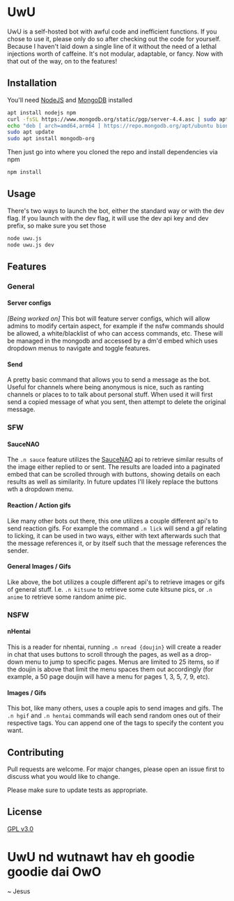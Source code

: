 # UwU

UwU is a self-hosted bot with awful code and inefficient functions. If you chose to use it, please only do so after checking out the code for yourself. Because I haven't laid down a single line of it without the need of a lethal injections worth of caffeine. It's not modular, adaptable, or fancy. Now with that out of the way, on to the features!

## Installation

You'll need [NodeJS](https://nodejs.org) and [MongoDB](https://www.mongodb.com/) installed

```bash
apt install nodejs npm
curl -fsSL https://www.mongodb.org/static/pgp/server-4.4.asc | sudo apt-key add -
echo "deb [ arch=amd64,arm64 ] https://repo.mongodb.org/apt/ubuntu bionic/mongodb-org/4.4 multiverse" | sudo tee /etc/apt/sources.list.d/mongodb-org-4.4.list
sudo apt update
sudo apt install mongodb-org
```

Then just go into where you cloned the repo and install dependencies via npm

```bash
npm install
```

## Usage

There's two ways to launch the bot, either the standard way or with the dev flag. If you launch with the dev flag, it will use the dev api key and dev prefix, so make sure you set those

```python
node uwu.js
node uwu.js dev
```

## Features

### General

#### Server configs

*[Being worked on]* This bot will feature server configs, which will allow admins to modify certain aspect, for example if the nsfw commands should be allowed, a white/blacklist of who can access commands, etc. These will be managed in the mongodb and accessed by a dm'd embed which uses dropdown menus to navigate and toggle features.

#### Send

A pretty basic command that allows you to send a message as the bot. Useful for channels where being anonymous is nice, such as ranting channels or places to to talk about personal stuff. When used it will first send a copied message of what you sent, then attempt to delete the original message.

### SFW

#### SauceNAO

The `.n sauce` feature utilizes the [SauceNAO](https://saucenao.com/) api to retrieve similar results of the image either replied to or sent. The results are loaded into a paginated embed that can be scrolled through with buttons, showing details on each results as well as similarity. In future updates I'll likely replace the buttons wth a dropdown menu.

#### Reaction / Action gifs

Like many other bots out there, this one utilizes a couple different api's to send reaction gifs. For example the command `.n lick` will send a gif relating to licking, it can be used in two ways, either with text afterwards such that the message references it, or by itself such that the message references the sender.

#### General Images / Gifs

Like above, the bot utilizes a couple different api's to retrieve images or gifs of general stuff. I.e. `.n kitsune` to retrieve some cute kitsune pics, or `.n anime` to retrieve some random anime pic.

### NSFW

#### nHentai

This is a reader for nhentai, running `.n nread {doujin}` will create a reader in chat that uses buttons to scroll through the pages, as well as a drop-down menu to jump to specific pages. Menus are limited to 25 items, so if the doujin is above that limit the menu spaces them out accordingly (for example, a 50 page doujin will have a menu for pages 1, 3, 5, 7, 9, etc).

#### Images / Gifs

This bot, like many others, uses a couple apis to send images and gifs. The `.n hgif` and `.n hentai` commands will each send random ones out of their respective tags. You can append one of the tags to specify the content you want.

## Contributing
Pull requests are welcome. For major changes, please open an issue first to discuss what you would like to change.

Please make sure to update tests as appropriate.

## License

[GPL v3.0](https://github.com/ChillJesus/uwu/blob/master/LICENSE)

# UwU nd wutnawt hav eh goodie goodie dai OwO

~ Jesus
